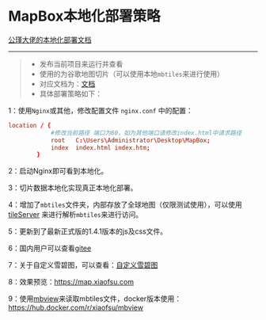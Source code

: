 # MapBox本地化部署策略

[公瑾大佬的本地化部署文档](https://www.jianshu.com/p/43ce4591c621)

------


> * 发布当前项目来运行并查看
> * 使用的为谷歌地图切片（可以使用本地`mbtiles`来进行使用）
> * 对应文档为：[文档](https://www.xiaofsu.com/archives/MapBox%E6%9C%AC%E5%9C%B0%E5%8C%96%E9%83%A8%E7%BD%B2)
> * 具体部署策略如下：

1：使用`Nginx`或其他，修改配置文件 `nginx.conf` 中的配置：
```conf
location / {
            #修改当前路径 端口为80，如为其他端口请修改index.html中请求路径
            root   C:\Users\Administrator\Desktop\MapBox;
            index  index.html index.htm;
        }
```
2：启动Nginx即可看到本地化。

3：切片数据本地化实现真正本地化部署。

4：增加了`mbtiles`文件夹，内部存放了全球地图（仅限测试使用），可以使用[tileServer](https://github.com/maptiler/tileserver-gl) 来进行解析`mbtiles`来进行访问。

5：更新到了最新正式版的1.4.1版本的js及css文件。

6：国内用户可以查看[gitee](https://gitee.com/xiaoFsu/MapBox)

7：关于自定义雪碧图，可以查看：[自定义雪碧图](https://mp.weixin.qq.com/s/fogjkMfpoea6Wl92-FtINg)

8：效果预览：https://map.xiaofsu.com

9：使用[mbview](https://github.com/mapbox/mbview)来读取mbtiles文件，docker版本使用：https://hub.docker.com/r/xiaofsu/mbview

